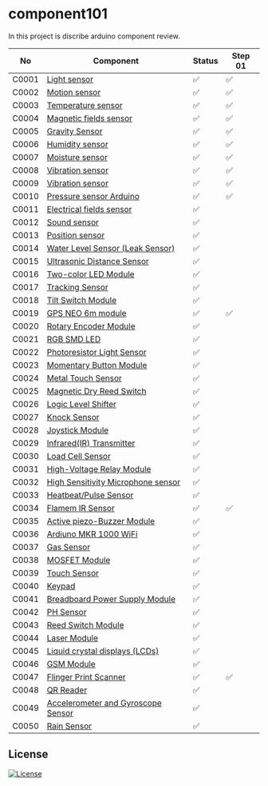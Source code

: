 # component101

In this project is discribe arduino component review.

| No    | Component                                                              | Status | Step 01 |
| ----- | ---------------------------------------------------------------------- | ------ | ------- |
| C0001 | [Light sensor](/LightSensor)                                           | ✅ | ✅ |
| C0002 | [Motion sensor](/MotionSensor)                                         | ✅  | ✅ |
| C0003 | [Temperature sensor](/TemperatureSensor)                               | ✅  | ✅ |
| C0004 | [Magnetic fields sensor](/MagneticFeildSensor)                         | ✅  | ✅ |
| C0005 | [Gravity Sensor](/GravitySensor)                                       | ✅  | ✅ |
| C0006 | [Humidity sensor](/MagneticFeildSensor)                                | ✅  | ✅ |
| C0007 | [Moisture sensor](/MoistureSensor)                                     | ✅  | ✅ |
| C0008 | [Vibration sensor](/VibrationSensor)                                   | ✅  | ✅ |
| C0009 | [Vibration sensor](/VibrationSensorArduino)                            | ✅  | ✅ |
| C0010 | [Pressure sensor Arduino](/PressureSensor)                             | ✅  | ✅ |
| C0011 | [Electrical fields sensor](/ElectromagneticFieldSensor)                | ✅     |
| C0012 | [Sound sensor](/SoundSensor)                                           | ✅     |
| C0013 | [Position sensor](/PositionSensor/)                                    | ✅     |
| C0014 | [Water Level Sensor (Leak Sensor)](/WaterLevelSensor)                  | ✅     |
| C0015 | [Ultrasonic Distance Sensor](/UltrasonicDistanceSensor)                | ✅     |
| C0016 | [Two-color LED Module](/TwoColorLEDModule)                             | ✅     |
| C0017 | [Tracking Sensor](/TrackingSensor)                                     | ✅     |
| C0018 | [Tilt Switch Module](/TiltSensor)                                      | ✅     |
| C0019 | [GPS NEO 6m module](/GPSNEO6mModule)                                   | ✅   | ✅ |
| C0020 | [Rotary Encoder Module](/RotaryEncoderModule)                          | ✅     |
| C0021 | [RGB SMD LED](/RGBSMDModule)                                           | ✅     |
| C0022 | [Photoresistor Light Sensor](/PhotoresistorSensorLightSensor)          | ✅     |
| C0023 | [Momentary Button Module](/MomentryButtonModule)                       | ✅     |
| C0024 | [Metal Touch Sensor](/MetalTouchSensor)                                | ✅     |
| C0025 | [Magnetic Dry Reed Switch](/MagneticReedSwitchModule)                  | ✅     |
| C0026 | [Logic Level Shifter](/LogicLevelShifter)                              | ✅     |
| C0027 | [Knock Sensor](/KnockSensor)                                           | ✅     |
| C0028 | [Joystick Module](/JoystickModule)                                     | ✅     |
| C0029 | [Infrared(IR) Transmitter](/InfraredTransmitter)                       | ✅     |
| C0030 | [Load Cell Sensor](/LoadCellSensor)                                    | ✅     |
| C0031 | [High-Voltage Relay Module](/HighVoltageRelayModule)                   | ✅     |
| C0032 | [High Sensitivity Microphone sensor](/HighSensitivityMicrophoneSensor) | ✅     |
| C0033 | [Heatbeat/Pulse Sensor](/PulseSensor)                                  | ✅     |
| C0034 | [Flamem IR Sensor](/FlameIRSensor)                                     | ✅   |  ✅ |
| C0035 | [Active piezo-Buzzer Module](/ActivePiezoBuzzerModule)                 | ✅     |
| C0036 | [Ardiuno MKR 1000 WiFi](/MKR1000WifiModule)                            | ✅     |
| C0037 | [Gas Sensor](/GasSensor)                                               | ✅     |
| C0038 | [MOSFET Module](/MOSFETDriveModule)                                    | ✅     |
| C0039 | [Touch Sensor](/TouchSensorModule)                                     | ✅     |
| C0040 | [Keypad](/KeypadArduino)                                               | ✅     |
| C0041 | [Breadboard Power Supply Module](/BreadboardPowerSupplyModule)         | ✅     |
| C0042 | [PH Sensor](/PHSensor)                                                 | ✅     |
| C0043 | [Reed Switch Module](/ReedSwitchModule)                                | ✅     |
| C0044 | [Laser Module](/LaserModule)                                           | ✅     |
| C0045 | [Liquid crystal displays (LCDs)](/LiquidCrystalSensor)                 | ✅     |
| C0046 | [GSM Module](/GSMmodule)                                               | ✅     |
| C0047 | [Flinger Print Scanner](/FingerPrintSensor)                            | ✅   |  ✅ |
| C0048 | [QR Reader](/QRReader)                                                 | ✅     |
| C0049 |[Accelerometer and  Gyroscope Sensor](/AccelerometerAndGyroscopeSensor)                                                 | ✅     |
| C0050 | [Rain Sensor](/RainSensor)                                             | ✅     |  

## License

[![License](https://img.shields.io/badge/License-Apache_2.0-blue.svg)](https://opensource.org/licenses/Apache-2.0)
